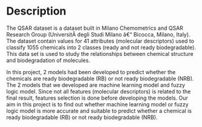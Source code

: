 # Description

The QSAR dataset is a dataset built in Milano Chemometrics and QSAR Research Group (UniversitÃ degli Studi Milano â€“ Bicocca, Milano, Italy). The dataset contain values for 41 attributes (molecular descriptors) used to classify 1055 chemicals into 2 classes (ready and not ready biodegradable). This data set is used to study the relationships between chemical structure and biodegradation of molecules.

In this project, 2 models had been developed to predict whether the chemicals are ready biodegradable (RB) or not ready biodegradable (NRB). The 2 models that we developed are machine learning model and fuzzy logic model. Since not all features (molecular descriptors) is related to the final result, features selection is done before developing the models. Our aim in this project is to find out whether machine learning model or fuzzy logic model is more accurate and suitable to predict whether a chemical is ready biodegradable (RB) or not ready biodegradable (NRB).
